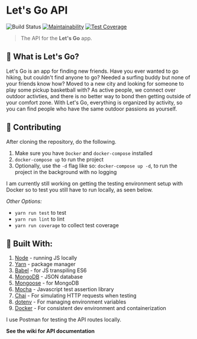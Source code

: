 # Let's Go API
![Build Status](https://travis-ci.com/duncangrubbs/lets-go-api.svg?branch=master)
[![Maintainability](https://api.codeclimate.com/v1/badges/219457d5c01d3fc303c4/maintainability)](https://codeclimate.com/github/duncangrubbs/lets-go-api/maintainability)
[![Test Coverage](https://api.codeclimate.com/v1/badges/219457d5c01d3fc303c4/test_coverage)](https://codeclimate.com/github/duncangrubbs/lets-go-api/test_coverage)

> The API for the **Let's Go** app.

## 🤘 What is Let's Go?
Let's Go is an app for finding new friends. Have you ever wanted to go hiking, but couldn't find anyone to go? Needed a surfing buddy but none of your friends know how? Moved to a new city and looking for someone to play some pickup basketball with? As active people, we connect over outdoor activties, and there is no better way to bond then getting outside of your comfort zone. With Let's Go, everything is organized by activity, so you can find people who have the same outdoor passions as yourself.

## 🙌 Contributing
After cloning the repository, do the following.
1. Make sure you have `Docker` and `docker-compose` installed
2. `docker-compose up` to run the project
3. Optionally, use the `-d` flag like so: `docker-compose up -d`, to run the project in the background with no logging

I am currently still working on getting the testing environment setup with Docker so to test you still have to run locally, as seen below.

*Other Options:*
- `yarn run test` to test
- `yarn run lint` to lint
- `yarn run coverage` to collect test coverage

## 🔨 Built With:
1. [Node](https://nodejs.org/) - running JS locally
2. [Yarn](https://yarnpkg.com/) - package manager
3. [Babel](https://babeljs.io) - for JS transpiling ES6
4. [MongoDB](https://www.mongodb.com/) - JSON database
5. [Mongoose](http://mongoosejs.com) - for MongoDB
6. [Mocha](https://mochajs.org/) - Javascript test assertion library
7. [Chai](https://www.chaijs.com/) - For simulating HTTP requests when testing
8. [dotenv](https://github.com/motdotla/dotenv) - For managing environment variables
9. [Docker](https://www.docker.com/) - For consistent dev environment and containerization

I use Postman for testing the API routes locally.

**See the wiki for API documentation**
